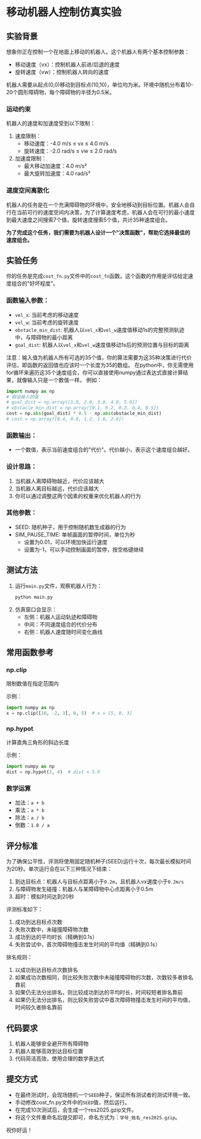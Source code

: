 # 移动机器人控制仿真实验
## 实验背景

想象你正在控制一个在地面上移动的机器人。这个机器人有两个基本控制参数：
- 移动速度（vx）：控制机器人前进/后退的速度
- 旋转速度（vw）：控制机器人转向的速度

机器人需要从起点(0,0)移动到目标点(10,10)，单位均为米。环境中随机分布着10-20个圆形障碍物，每个障碍物的半径为0.5米。

### 运动约束
机器人的速度和加速度受到以下限制：
1. 速度限制：
   - 移动速度：-4.0 m/s ≤ vx ≤ 4.0 m/s
   - 旋转速度：-2.0 rad/s ≤ vw ≤ 2.0 rad/s
2. 加速度限制：
   - 最大移动加速度：4.0 m/s²
   - 最大旋转加速度：4.0 rad/s²

### 速度空间离散化
机器人的任务是在一个充满障碍物的环境中，安全地移动到目标位置。机器人会自行在当前可行的速度空间内决策，为了计算速度考虑，机器人会在可行的最小速度到最大速度之间搜索7个值，旋转速度搜索5个值，共计35种速度组合。

**为了完成这个任务，我们需要为机器人设计一个"决策函数"，帮助它选择最佳的速度组合。**

## 实验任务

你的任务是完成`cost_fn.py`文件中的`cost_fn`函数。这个函数的作用是评估给定速度组合的"好坏程度"。

### 函数输入参数：
- `vel_x`: 当前考虑的移动速度
- `vel_w`: 当前考虑的旋转速度
- `obstacle_min_dist`: 机器人以`vel_x`和`vel_w`速度值移动1s的完整预测轨迹中，与障碍物的最小距离
- `goal_dist`: 机器人以`vel_x`和`vel_w`速度值移动1s后的预测位置与目标的距离

注意：输入值为机器人所有可选的35个值，你的算法需要为这35种决策进行代价评估，即函数的返回值也应该时一个长度为35的数组。
在python中，你无需使用for循环来遍历这35个速度组合，你可以直接使用numpy通过表达式直接计算结果，就像输入只是一个数值一样。
例如：

```python
import numpy as np
# 假设输入的值
# goal_dist = np.array([1.0, 2.0, 3.0, 4.0, 5.0])
# obstacle_min_dist = np.array([0.1, 0.2, 0.3, 0.4, 0.5])
cost = np.abs(goal_dist) * 0.5 - np.abs(obstacle_min_dist)
# cost = np.array([0.4, 0.8, 1.2, 1.6, 2.0])
```


### 函数输出：
- 一个数值，表示当前速度组合的"代价"。代价越小，表示这个速度组合越好。

### 设计思路：
1. 当机器人离障碍物越近，代价应该越大
2. 当机器人离目标越远，代价应该越大
3. 你可以通过调整这两个因素的权重来优化机器人的行为

### 其他参数：

* SEED: 随机种子，用于控制随机数生成器的行为
* SIM_PAUSE_TIME: 单帧画面的暂停时间，单位为秒
   * 设置为0.01，可以环境加快运行速度
   * 设置为-1，可以手动控制画面的暂停，按空格键继续

## 测试方法

1. 运行`main.py`文件，观察机器人行为：
   ```bash
   python main.py
   ```
2. 仿真窗口会显示：
   - 左侧：机器人运动轨迹和障碍物
   - 中间：不同速度组合的代价分布
   - 右侧：机器人速度随时间变化曲线


## 常用函数参考

### np.clip
限制数值在指定范围内

示例：
```python
import numpy as np
x = np.clip([10, -2, 3], 0, 5)  # x = [5, 0, 3]
```

### np.hypot
计算直角三角形的斜边长度

示例：
```python
import numpy as np
dist = np.hypot(3, 4)  # dist = 5.0
```

### 数学运算
- 加法：`a + b`
- 乘法：`a * b`
- 除法：`a / b`
- 倒数：`1.0 / a`

## 评分标准

为了确保公平性，评测将使用固定随机种子(SEED)运行十次，每次最长模拟时间为20秒。单次运行会在以下三种情况下结束：
1. 到达目标点：机器人与目标点距离小于`0.2m`，且机器人vx速度小于`0.2m/s`
2. 与障碍物发生碰撞：机器人与某障碍物中心点距离小于0.5m
3. 超时：模拟时间达到20秒

评测标准如下：
1. 成功到达目标点次数
2. 失败次数中，未碰撞障碍物次数
3. 成功到达的平均时长（精确到0.1s）
4. 失败尝试中，首次障碍物撞击发生时间的平均值（精确到0.1s）

排名规则：
1. 以成功到达目标点次数排名
2. 如果成功次数相同，则比较失败次数中未碰撞障碍物的次数，次数较多者排名靠前
3. 如果仍无法分出排名，则比较成功到达的平均时长，时间较短者排名靠前
4. 如果仍无法分出排名，则比较失败尝试中首次障碍物撞击发生时间的平均值，时间较久者排名靠前

## 代码要求

1. 机器人能够安全避开所有障碍物
2. 机器人能够高效到达目标位置
3. 代码简洁高效，使用合理的数学表达式

## 提交方式

* 在最终测试时，会现场随机一个`SEED`种子，保证所有测试者的测试环境一致。
* 手动修改cost_fn.py文件中的`SEED`值，然后运行。
* 在完成10次测试后，会生成一个res2025.gzip文件。
* 将这个文件重命名后提交即可，命名方式为：`学号_姓名_res2025.gzip`。

祝你好运！